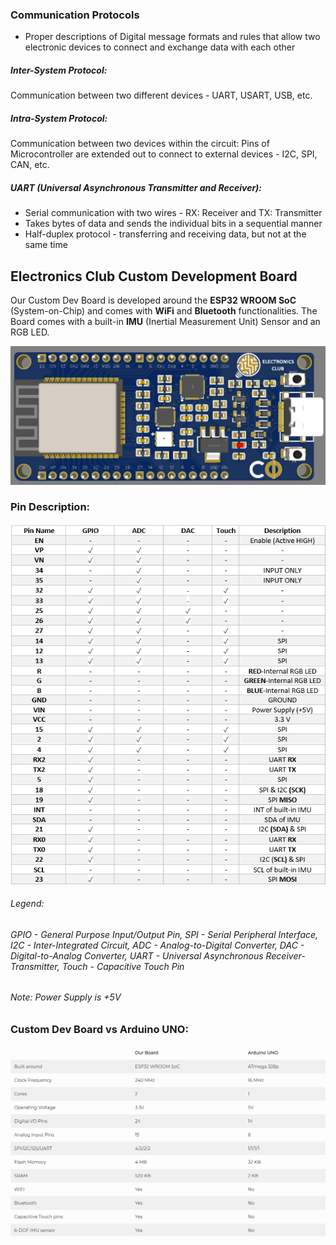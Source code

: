 ### Communication Protocols 
* Proper descriptions of Digital message formats and rules that allow two electronic devices to connect and exchange data with each other            
##### Inter-System Protocol: 
Communication between two different devices - UART, USART, USB, etc.        
##### Intra-System Protocol: 
Communication between two devices within the circuit: Pins of Microcontroller are extended out to connect to external devices - I2C, SPI, CAN, etc.      
##### UART (Universal Asynchronous Transmitter and Receiver):
* Serial communication with two wires - RX: Receiver and TX: Transmitter             
* Takes bytes of data and sends the individual bits in a sequential manner               
* Half-duplex protocol -  transferring and receiving data, but not at the same time
## Electronics Club Custom Development Board
Our Custom Dev Board is developed around the **ESP32 WROOM SoC** (System-on-Chip) and comes with **WiFi** and **Bluetooth** functionalities. The Board comes with a built-in **IMU** (Inertial Measurement Unit) Sensor and an RGB LED.                        

![](Images/CDB.jpeg)
### Pin Description:
![](Images/PinDescr.png)                  
###### Legend:         
###### GPIO - General Purpose Input/Output Pin, SPI - Serial Peripheral Interface, I2C - Inter-Integrated Circuit, ADC - Analog-to-Digital Converter, DAC - Digital-to-Analog Converter, UART - Universal Asynchronous Receiver-Transmitter, Touch - Capacitive Touch Pin                  
###### Note: Power Supply is +5V 
### Custom Dev Board vs Arduino UNO:
![](Images/CDBvsUNO.png)
